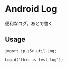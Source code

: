 # Android Log

便利なログ。あとで書く

## Usage

```
import jp.s5r.util.Log;
```

```
Log.d("this is test log");
```

